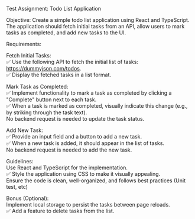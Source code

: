 Test Assignment: Todo List Application

Objective: Create a simple todo list application using React and TypeScript. The application should fetch initial tasks from an API, allow users to mark tasks as completed, and add new tasks to the UI.

Requirements:

Fetch Initial Tasks:\
✅ Use the following API to fetch the initial list of tasks: https://dummyjson.com/todos. \
✅ Display the fetched tasks in a list format.

Mark Task as Completed:\
✅ Implement functionality to mark a task as completed by clicking a "Complete" button next to each task.\
✅ When a task is marked as completed, visually indicate this change (e.g., by striking through the task text).\
No backend request is needed to update the task status.

Add New Task:\
✅ Provide an input field and a button to add a new task.\
✅ When a new task is added, it should appear in the list of tasks.\
No backend request is needed to add the new task.

Guidelines:\
Use React and TypeScript for the implementation.\
✅ Style the application using CSS to make it visually appealing.\
Ensure the code is clean, well-organized, and follows best practices (Unit test, etc)

Bonus (Optional):\
Implement local storage to persist the tasks between page reloads.\
✅ Add a feature to delete tasks from the list.